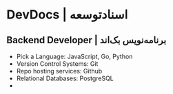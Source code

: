 # DevDocs | اسنادتوسعه
## Backend Developer | برنامه‌نویس بک‌اند
- Pick a Language: JavaScript, Go, Python
- Version Control Systems: Git
- Repo hosting services: Github
- Relational Databases: PostgreSQL
- 